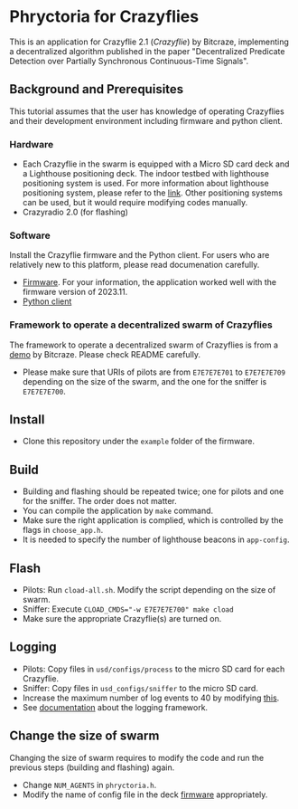 # Phryctoria for Crazyflies
This is an application for Crazyflie 2.1 (*Crazyflie*) by Bitcraze, implementing a decentralized algorithm published in the paper "Decentralized Predicate Detection over Partially Synchronous Continuous-Time Signals".

## Background and Prerequisites
This tutorial assumes that the user has knowledge of operating Crazyflies and their development environment including firmware and python client. 

### Hardware
- Each Crazyflie in the swarm is equipped with a Micro SD card deck and a Lighthouse positioning deck. The indoor testbed with lighthouse positioning system is used. For more information about lighthouse positioning system, please refer to the [link](https://www.bitcraze.io/documentation/system/positioning/ligthouse-positioning-system/). Other positioning systems can be used, but it would require modifying codes manually.
- Crazyradio 2.0 (for flashing)

### Software
Install the Crazyflie firmware and the Python client. For users who are relatively new to this platform, please read documenation carefully.
- [Firmware](https://www.bitcraze.io/documentation/repository/crazyflie-firmware/master/). For your information, the application worked well with the firmware version of 2023.11.
- [Python client](https://www.bitcraze.io/documentation/repository/crazyflie-clients-python/master/)

### Framework to operate a decentralized swarm of Crazyflies
The framework to operate a decentralized swarm of Crazyflies is from a [demo](https://github.com/bitcraze/crazyflie-firmware-experimental/tree/icra-2023/examples/demos/decentralized_swarm) by Bitcraze. Please check README carefully. 
- Please make sure that URIs of pilots are from `E7E7E7E701` to `E7E7E7E709` depending on the size of the swarm, and the one for the sniffer is `E7E7E7E700`.

## Install
- Clone this repository under the `example` folder of the firmware.

## Build
- Building and flashing should be repeated twice; one for pilots and one for the sniffer. The order does not matter.
- You can compile the application by `make` command.
- Make sure the right application is complied, which is controlled by the flags in `choose_app.h`.
- It is needed to specify the number of lighthouse beacons in `app-config`.

## Flash
- Pilots: Run `cload-all.sh`. Modify the script depending on the size of swarm.
- Sniffer: Execute `CLOAD_CMDS="-w E7E7E7E700" make cload` 
- Make sure the appropriate Crazyflie(s) are turned on. 

## Logging
- Pilots: Copy files in `usd/configs/process` to the micro SD card for each Crazyflie.
- Sniffer: Copy files in `usd_configs/sniffer` to the micro SD card.
- Increase the maximum number of log events to 40 by modifying [this](https://github.com/bitcraze/crazyflie-firmware/blob/ac565120e6ca2858d2e4a73f204775502e2d7233/src/deck/drivers/src/usddeck.c#L94).
- See [documentation](https://www.bitcraze.io/products/micro-sd-card-deck/) about the logging framework.

## Change the size of swarm
Changing the size of swarm requires to modify the code and run the previous steps (building and flashing) again. 
- Change `NUM_AGENTS` in `phryctoria.h`.
- Modify the name of config file in the deck [firmware](https://github.com/bitcraze/crazyflie-firmware/blob/ac565120e6ca2858d2e4a73f204775502e2d7233/src/deck/drivers/src/usddeck.c#L569) appropriately.